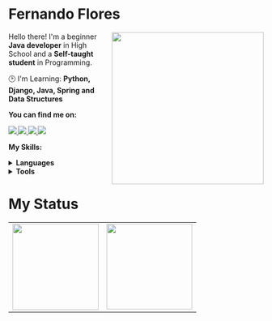 # Fernando Flores

<img src="https://iili.io/HyiXz8P.png" min-width="300px" max-width="300px" width="300px" align="right">

<p align="left"> 
      Hello there! I'm a beginner <strong>Java developer</strong> in High School and a <strong>Self-taught student</strong> in Programming.
</p>

<p align="left">
  🕑 I'm Learning: <strong>Python, Django, Java, Spring and Data Structures</strong>
</p>

<p align="left">
 <strong>You can find me on:<strong>
</p>

<p align="left">
<a href="https://mail.google.com/mail/u/0/?view=cm&fs=1&to=miguelfernandoaurelius@gmail.com&su=Assunto&body=Corpo%20da%20mensagem">
  <img src="https://img.shields.io/badge/-Gmail-gray?style=flat-square&labelColor=white&logo=gmail&logoColor=gray&link=mailto:sandypiropodev@gmail.com" />
</a>

<a href="https://discord.gg/flowers._" alt="Discord">
  <img src="https://img.shields.io/badge/-Discord-gray?style=flat-square&labelColor=gray&logo=discord&logoColor=white&link=https://discord.gg/miojodetomate#4047"/>
</a>

<a href="https://twitter.com/_floresdev" alt="Twitter">
  <img src="https://img.shields.io/badge/-Twitter-gray?style=flat-square&labelColor=gray&logo=twitter&logoColor=white"/>
</a>

<a href="https://www.linkedin.com/in/fernando-flores-4049ab298/" alt="LinkedIn">
  <img src="https://img.shields.io/badge/-Linkedin-gray?style=flat-square&labelColor=gray&logo=Linkedin&logoColor=white&link=https://www.linkedin.com/in/sandy-piropo-67b113217/"/>
</a>


<strong>My Skills:<strong>
  
 <details>
    <summary>Languages</summary>
    
  ![Java](https://img.shields.io/badge/Java-100000?style=for-the-badge&logo=CoffeeScript)
  ![Javascript](https://img.shields.io/badge/javascript-100000?style=for-the-badge&logo=JavaScript)
  ![CSS3](https://img.shields.io/badge/css3-100000?style=for-the-badge&logo=css3&logoColor=blue)
  ![HTML5](https://img.shields.io/badge/html-100000?style=for-the-badge&logo=html5)
  </details>
  <details>
    <summary>Tools</summary>
    
  ![Git](https://img.shields.io/badge/git-100000?style=for-the-badge&logo=git)
  ![Postman](https://img.shields.io/badge/postman-100000?style=for-the-badge&logo=postman)
  </details>
  
# My Status
<div>
  <table style="margin: 0 auto;" align="center">
    <tr>
      <td>
        <img height="170px" src="https://github-readme-streak-stats.herokuapp.com?user=FernandoAurelius&theme=radical&type=png)"/>
      </td>
      <td>
        <img height="169px" src="https://github-readme-stats.vercel.app/api/top-langs/?username=FernandoAurelius&layout=compact&theme=radical&count_private=true)"/>
      </td>
    </tr>
  </table>
</div>


<!--
![overview](https://raw.githubusercontent.com/FernandoAurelius/github-stats/master/generated/overview.svg)
![langs used](https://raw.githubusercontent.com/FernandoAurelius/github-stats/master/generated/languages.svg)
